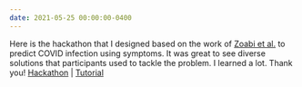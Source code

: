 ```yaml
---
date: 2021-05-25 00:00:00-0400
---
```


Here is the hackathon that I designed based on the work of <a href="https://www.nature.com/articles/s41746-020-00372-6" target="_blank">Zoabi et al.</a> to predict COVID infection using symptoms. It was great to see diverse solutions that participants used to tackle the problem. I learned a lot. Thank you!
<a href="https://github.com/pg2455/hackathons/blob/master/COVID_diagnosis_hackathon.ipynb" target="_blank">Hackathon</a> | <a href="https://github.com/pg2455/hackathons/blob/master/COVID_diagnosis.ipynb" target="_blank">Tutorial</a>
